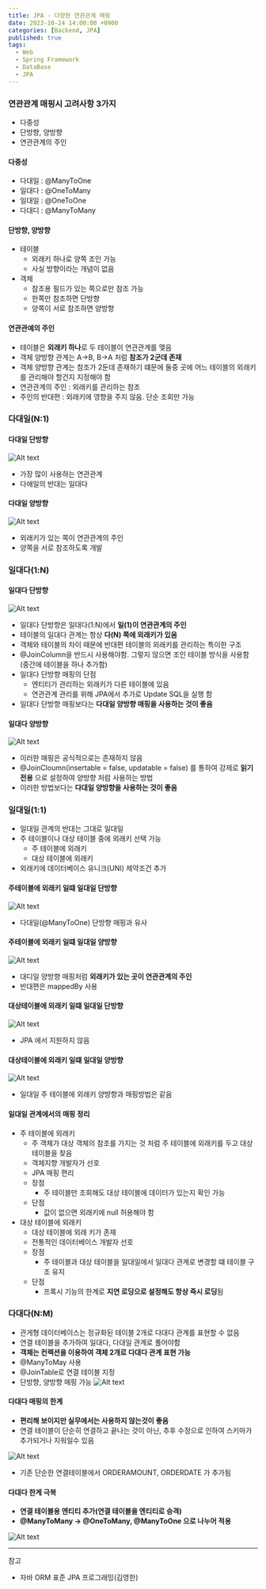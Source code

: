 ```yaml
---
title: JPA - 다양한 연관관계 매핑
date: 2023-10-24 14:00:00 +0900
categories: [Backend, JPA]
published: true
tags:
  - Web
  - Spring Framework
  - DataBase
  - JPA
---
```


### 연관관계 매핑시 고려사항 3가지

- 다중성
- 단방향, 양방향
- 연관관계의 주인

#### 다중성

- 다대일 : @ManyToOne
- 일대다 : @OneToMany
- 일대일 : @OneToOne
- 다대디 : @ManyToMany

#### 단방향, 양방향

- 테이블
  - 외래키 하나로 양쪽 조인 가능
  - 사실 방향이라는 개념이 없음
- 객체
  - 참조용 필드가 있는 쪽으로만 참조 가능
  - 한쪽만 참조하면 단방향
  - 양쪽이 서로 참조하면 양방향

#### 연관관예의 주인

- 테이블은 **외래키 하나**로 두 테이블이 연관관계를 맺음
- 객체 양방향 관계는 A->B, B->A 처럼 **참조가 2군데 존재**
- 객체 양방향 관계는 참조가 2둔데 존재하기 떄문에 둘중 곳에 어느 테이블의 외래키를 관리해야 할건지 지정해야 함
- 연관관계의 주인 : 외래키를 관리하는 참조
- 주인의 반대편 : 외래키에 영향을 주지 않음. 단순 조회만 가능

### 다대일(N:1)

#### 다대일 단방향

![Alt text](/assets/posts/img/spring/spring_jpa_1/spring_jpa_04_01.png)

- 가장 많이 사용하는 연관관계
- 다애일의 반대는 일대다

#### 다대일 양방향

![Alt text](/assets/posts/img/spring/spring_jpa_1/spring_jpa_04_02.png)

- 외래키가 있는 쪽이 연관관계의 주인
- 양쪽을 서로 참조하도록 개발

### 일대다(1:N)

#### 일대다 단방향

![Alt text](/assets/posts/img/spring/spring_jpa_1/spring_jpa_04_03.png)

- 일대다 단방향은 일대다(1:N)에서 **일(1)이 연관관계의 주인**
- 테이블의 일대다 관계는 항상 **다(N) 쪽에 외래키가 있음**
- 객체와 테이블의 차이 때문에 반대편 테이블의 외래키를 관리하는 특이한 구조
- @JoinColumn을 반드시 사용해야함. 그렇지 않으면 조인 테이블 방식을 사용함(중간에 테이블을 하나 추가함)
- 일대다 단방향 매핑의 단점
  - 엔티티가 관리하는 외래키가 다른 테이블에 있음
  - 연관관계 관리를 위해 JPA에서 추가로 Update SQL을 실행 함
- 일대다 단방향 매핑보다는 **다대일 양방향 매핑을 사용하는 것이 좋음**

#### 일대다 양방향

![Alt text](/assets/posts/img/spring/spring_jpa_1/spring_jpa_04_04.png)

- 이러한 매핑은 공식적으로는 존재하지 않음
- @JoinCloumn(insertable = false, updatable = false) 를 통하여 강제로 **읽기 전용** 으로 설정하여 양방향 처럼 사용하는 방법
- 이러한 방법보다는 **다대일 양방향을 사용하는 것이 좋음**

### 일대일(1:1)

- 일대일 관계의 반대는 그대로 일대일
- 주 테이블이나 대상 테이블 중에 외래키 선택 가능
  - 주 테이블에 외래키
  - 대상 테이블에 외래키
- 외래키에 데이터베이스 유니크(UNI) 제약조건 추가

#### 주테이블에 외래키 일떄 일대일 단방향

![Alt text](/assets/posts/img/spring/spring_jpa_1/spring_jpa_04_05.png)

- 다대일(@ManyToOne) 단방향 매핑과 유사

#### 주테이블에 외래키 일떄 일대일 양방향

![Alt text](/assets/posts/img/spring/spring_jpa_1/spring_jpa_04_06.png)

- 대디일 양방향 매핑처럼 **외래키가 있는 곳이 연관관계의 주인**
- 반대편은 mappedBy 사용

#### 대상테이블에 외래키 일떄 일대일 단방향

![Alt text](/assets/posts/img/spring/spring_jpa_1/spring_jpa_04_07.png)

- JPA 에서 지원하지 않음

#### 대상테이블에 외래키 일떄 일대일 양방향

![Alt text](/assets/posts/img/spring/spring_jpa_1/spring_jpa_04_08.png)

- 일대일 주 테이블에 외래키 양뱡향과 매핑방법은 같음

#### 일대일 관계에서의 매핑 정리

- 주 테이블에 외래키
  - 주 객체가 대상 객체의 참조를 가지는 것 처럼 주 테이블에 외래키를 두고 대상 테이블을 찾음
  - 객체지향 개발자가 선호
  - JPA 매핑 편리
  - 장점
    - 주 테이블만 조회해도 대상 테이블에 데이터가 있는지 확인 가능
  - 단점
    - 값이 없으면 외래키에 null 허용해야 함
- 대상 테이블에 외래키
  - 대상 테이블에 외래 키가 존재
  - 전통적인 데이터베이스 개발자 선호
  - 장점
    - 주 테이블과 대상 테이블을 일대일에서 일대다 관계로 변경할 떄 테이블 구조 유지
  - 단점
    - 프록시 기능의 한계로 **지연 로딩으로 설정해도 항상 즉시 로딩**됨

### 다대다(N:M)

- 관게형 데이터베이스는 정규화된 테이블 2개로 다대다 관계를 표현할 수 없음
- 연결 테이블을 추가하여 일대다, 다대일 관계로 풀어야함
- **객체는 컨렉션을 이용하여 객체 2개로 다대다 관계 표현 가능**
- @ManyToMay 사용
- @JoinTable로 연결 테이블 지정
- 단방향, 양방향 매핑 가능
  ![Alt text](/assets/posts/img/spring/spring_jpa_1/spring_jpa_04_09.png)

#### 다대다 매핑의 한계

- **편리해 보이지만 실무에서는 사용하지 않는것이 좋음**
- 연결 테이블이 단순히 연결하고 끝나는 것이 아닌, 추후 수정으로 인하여 스키마가 추가되거나 지워일수 있음

![Alt text](/assets/posts/img/spring/spring_jpa_1/spring_jpa_04_10.png)

- 기존 단순한 연결테이블에서 ORDERAMOUNT, ORDERDATE 가 추가됨

#### 다대다 한계 극복

- **연결 테이블용 엔티티 추가(연결 테이블을 엔티티로 승격)**
- **@ManyToMany -> @OneToMany, @ManyToOne 으로 나누어 적용**

![Alt text](/assets/posts/img/spring/spring_jpa_1/spring_jpa_04_11.png)

---

참고

- 자바 ORM 표준 JPA 프로그래밍(김영한)
